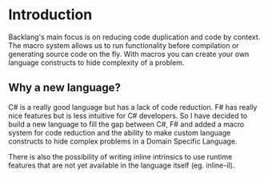 # Introduction

Backlang's main focus is on reducing code duplication and code by context. The macro system allows us to run functionality before compilation or generating source code on the fly.
With macros you can create your own language constructs to hide complexity of a problem.


## Why a new language?

C# is a really good language but has a lack of code reduction. 
F# has really nice features but is less intuitive for C# developers. So I have decided to build a new language to fill the gap between C#, F# and added a macro system for code reduction and the ability to make custom language constructs to hide complex problems in a Domain Specific Language. 

There is also the possibility of writing inline intrinsics to use runtime features that are not yet available in the language itself (eg. inline-il).